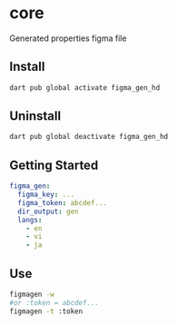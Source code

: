 # core

Generated properties figma file

## Install

```sh
dart pub global activate figma_gen_hd
```

## Uninstall

```sh
dart pub global deactivate figma_gen_hd
```

## Getting Started

```yaml
figma_gen:
  figma_key: ...
  figma_token: abcdef...
  dir_output: gen
  langs:
    - en
    - vi
    - ja
```

## Use

```sh
figmagen -w
#or :token = abcdef...
figmagen -t :token
```
